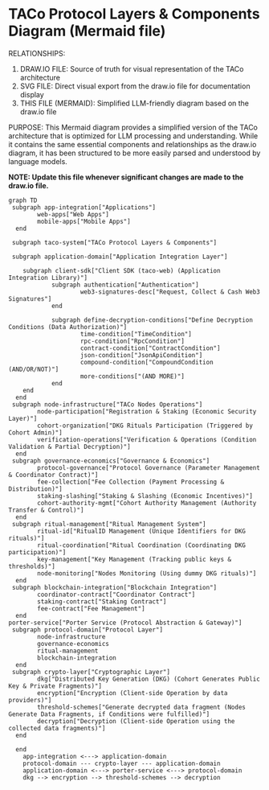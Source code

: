 # TACo Protocol Layers & Components Diagram (Mermaid file)

RELATIONSHIPS:

1.  DRAW.IO FILE: Source of truth for visual representation of the TACo architecture
2.  SVG FILE: Direct visual export from the draw.io file for documentation display
3.  THIS FILE (MERMAID): Simplified LLM-friendly diagram based on the draw.io file

PURPOSE:
This Mermaid diagram provides a simplified version of the TACo architecture that is optimized for LLM processing and understanding. While it contains the same essential components and relationships as the draw.io diagram, it has been structured to be more easily parsed and understood by language models.

**NOTE: Update this file whenever significant changes are made to the draw.io file.**

```mermaid
graph TD
 subgraph app-integration["Applications"]
        web-apps["Web Apps"]
        mobile-apps["Mobile Apps"]
  end

 subgraph taco-system["TACo Protocol Layers & Components"]

 subgraph application-domain["Application Integration Layer"]

    subgraph client-sdk["Client SDK (taco-web) (Application Integration Library)"]
            subgraph authentication["Authentication"]
                    web3-signatures-desc["Request, Collect & Cash Web3 Signatures"]
            end

            subgraph define-decryption-conditions["Define Decryption Conditions (Data Authorization)"]
                    time-condition["TimeCondition"]
                    rpc-condition["RpcCondition"]
                    contract-condition["ContractCondition"]
                    json-condition["JsonApiCondition"]
                    compound-condition["CompoundCondition (AND/OR/NOT)"]
                    more-conditions["(AND MORE)"]
            end
    end
  end
 subgraph node-infrastructure["TACo Nodes Operations"]
        node-participation["Registration & Staking (Economic Security Layer)"]
        cohort-organization["DKG Rituals Participation (Triggered by Cohort Admin)"]
        verification-operations["Verification & Operations (Condition Validation & Partial Decryption)"]
  end
 subgraph governance-economics["Governance & Economics"]
        protocol-governance["Protocol Governance (Parameter Management & Coordinator Contract)"]
        fee-collection["Fee Collection (Payment Processing & Distribution)"]
        staking-slashing["Staking & Slashing (Economic Incentives)"]
        cohort-authority-mgmt["Cohort Authority Management (Authority Transfer & Control)"]
  end
 subgraph ritual-management["Ritual Management System"]
        ritual-id["RitualID Management (Unique Identifiers for DKG rituals)"]
        ritual-coordination["Ritual Coordination (Coordinating DKG participation)"]
        key-management["Key Management (Tracking public keys & thresholds)"]
        node-monitoring["Nodes Monitoring (Using dummy DKG rituals)"]
  end
 subgraph blockchain-integration["Blockchain Integration"]
        coordinator-contract["Coordinator Contract"]
        staking-contract["Staking Contract"]
        fee-contract["Fee Management"]
  end
porter-service["Porter Service (Protocol Abstraction & Gateway)"]
 subgraph protocol-domain["Protocol Layer"]
        node-infrastructure
        governance-economics
        ritual-management
        blockchain-integration
  end
 subgraph crypto-layer["Cryptographic Layer"]
        dkg["Distributed Key Generation (DKG) (Cohort Generates Public Key & Private Fragments)"]
        encryption["Encryption (Client-side Operation by data providers)"]
        threshold-schemes["Generate decrypted data fragment (Nodes Generate Data Fragments, if Conditions were fulfilled)"]
        decryption["Decryption (Client-side Operation using the collected data fragments)"]
  end

  end
    app-integration <---> application-domain
    protocol-domain --- crypto-layer --- application-domain
    application-domain <---> porter-service <---> protocol-domain
    dkg --> encryption --> threshold-schemes --> decryption
```
